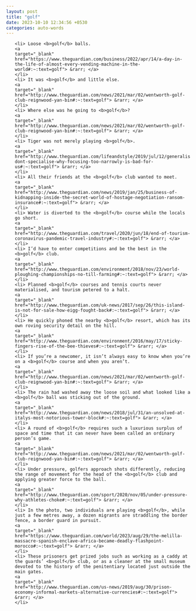 ```yaml
---
layout: post
title: "golf"
date: 2023-10-10 12:34:56 +0530
categories: auto-words
---
```

<ol>

    <li> Loose <b>golf</b> balls.
    <a 
    target="_blank" 
    href="https://www.theguardian.com/business/2022/apr/14/a-day-in-the-life-of-almost-every-vending-machine-in-the-world#:~:text=golf"> &rarr; </a>
    </li>
    <li> It was <b>golf</b> and little else.
    <a 
    target="_blank" 
    href="http://www.theguardian.com/news/2021/mar/02/wentworth-golf-club-reignwood-yan-bin#:~:text=golf"> &rarr; </a>
    </li>
    <li> Where else was he going to <b>golf</b>?
    <a 
    target="_blank" 
    href="http://www.theguardian.com/news/2021/mar/02/wentworth-golf-club-reignwood-yan-bin#:~:text=golf"> &rarr; </a>
    </li>
    <li> Tiger was not merely playing <b>golf</b>.
    <a 
    target="_blank" 
    href="http://www.theguardian.com/lifeandstyle/2019/jul/12/generalise-dont-specialise-why-focusing-too-narrowly-is-bad-for-us#:~:text=golf"> &rarr; </a>
    </li>
    <li> All their friends at the <b>golf</b> club wanted to meet.
    <a 
    target="_blank" 
    href="http://www.theguardian.com/news/2019/jan/25/business-of-kidnapping-inside-the-secret-world-of-hostage-negotiation-ransom-insurance#:~:text=golf"> &rarr; </a>
    </li>
    <li> Water is diverted to the <b>golf</b> course while the locals go short.
    <a 
    target="_blank" 
    href="http://www.theguardian.com/travel/2020/jun/18/end-of-tourism-coronavirus-pandemic-travel-industry#:~:text=golf"> &rarr; </a>
    </li>
    <li> I’d have to enter competitions and be the best in the <b>golf</b> club.
    <a 
    target="_blank" 
    href="http://www.theguardian.com/environment/2018/nov/23/world-ploughing-championships-no-till-farming#:~:text=golf"> &rarr; </a>
    </li>
    <li> Planned <b>golf</b> courses and tennis courts never materialised, and tourism petered to a halt.
    <a 
    target="_blank" 
    href="http://www.theguardian.com/uk-news/2017/sep/26/this-island-is-not-for-sale-how-eigg-fought-back#:~:text=golf"> &rarr; </a>
    </li>
    <li> He quickly phoned the nearby <b>golf</b> resort, which has its own roving security detail on the hill.
    <a 
    target="_blank" 
    href="http://www.theguardian.com/environment/2016/may/17/sticky-fingers-rise-of-the-bee-thieves#:~:text=golf"> &rarr; </a>
    </li>
    <li> If you’re a newcomer, it isn’t always easy to know when you’re on a <b>golf</b> course and when you aren’t.
    <a 
    target="_blank" 
    href="http://www.theguardian.com/news/2021/mar/02/wentworth-golf-club-reignwood-yan-bin#:~:text=golf"> &rarr; </a>
    </li>
    <li> The rain had washed away the loose soil and what looked like a <b>golf</b> ball was sticking out of the ground.
    <a 
    target="_blank" 
    href="http://www.theguardian.com/news/2018/jul/31/an-unsolved-at-italys-most-notorious-tower-block#:~:text=golf"> &rarr; </a>
    </li>
    <li> A round of <b>golf</b> requires such a luxurious surplus of space and time that it can never have been called an ordinary person’s game.
    <a 
    target="_blank" 
    href="http://www.theguardian.com/news/2021/mar/02/wentworth-golf-club-reignwood-yan-bin#:~:text=golf"> &rarr; </a>
    </li>
    <li> Under pressure, golfers approach shots differently, reducing the range of movement for the head of the <b>golf</b> club and applying greater force to the ball.
    <a 
    target="_blank" 
    href="http://www.theguardian.com/sport/2020/nov/05/under-pressure-why-athletes-choke#:~:text=golf"> &rarr; </a>
    </li>
    <li> In the photo, two individuals are playing <b>golf</b>, while just a few metres away, a dozen migrants are straddling the border fence, a border guard in pursuit.
    <a 
    target="_blank" 
    href="https://www.theguardian.com/world/2023/aug/29/the-melilla-massacre-spanish-enclave-africa-became-deadly-flashpoint-morocco#:~:text=golf"> &rarr; </a>
    </li>
    <li> These prisoners get prized jobs such as working as a caddy at the guards’ <b>golf</b> club, or as a cleaner at the small museum devoted to the history of the penitentiary located just outside the main gates.
    <a 
    target="_blank" 
    href="http://www.theguardian.com/us-news/2019/aug/30/prison-economy-informal-markets-alternative-currencies#:~:text=golf"> &rarr; </a>
    </li>